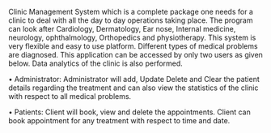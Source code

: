 Clinic Management System which is a complete package one needs for a clinic to deal with all the day to day operations taking place. The program can look after Cardiology, Dermatology, Ear nose, Internal medicine, neurology, ophthalmology, Orthopedics and physiotherapy. This system is very flexible and easy to use platform. Different types of medical problems are diagnosed. This application can be accessed by only two users as given below. Data analytics of the clinic is also performed.
 
•	Administrator: Administrator will add, Update Delete and Clear the patient details regarding the treatment and can also view the statistics of the clinic with respect to all medical problems.
 
•	Patients: Client will book, view and delete the appointments. Client can book appointment for any treatment with respect to time and date.
